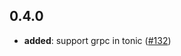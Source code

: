 ## 0.4.0

- **added**: support grpc in tonic ([#132])

[#132]: https://github.com/spring-rs/spring-rs/pull/132
